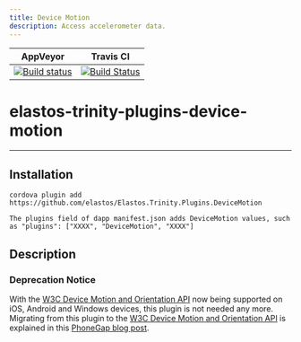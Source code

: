 ```yaml
---
title: Device Motion
description: Access accelerometer data.
---
```

<!---
# license: Licensed to the Apache Software Foundation (ASF) under one
#         or more contributor license agreements.  See the NOTICE file
#         distributed with this work for additional information
#         regarding copyright ownership.  The ASF licenses this file
#         to you under the Apache License, Version 2.0 (the
#         "License"); you may not use this file except in compliance
#         with the License.  You may obtain a copy of the License at
#
#           http://www.apache.org/licenses/LICENSE-2.0
#
#         Unless required by applicable law or agreed to in writing,
#         software distributed under the License is distributed on an
#         "AS IS" BASIS, WITHOUT WARRANTIES OR CONDITIONS OF ANY
#         KIND, either express or implied.  See the License for the
#         specific language governing permissions and limitations
#         under the License.
-->

|AppVeyor|Travis CI|
|:-:|:-:|
|[![Build status](https://ci.appveyor.com/api/projects/status/github/apache/elastos-trinity-plugins-device-motion?branch=master)](https://ci.appveyor.com/project/ApacheSoftwareFoundation/elastos-trinity-plugins-device-motion)|[![Build Status](https://travis-ci.org/apache/elastos-trinity-plugins-device-motion.svg?branch=master)](https://travis-ci.org/apache/elastos-trinity-plugins-device-motion)|

# elastos-trinity-plugins-device-motion

----
## Installation

    cordova plugin add https://github.com/elastos/Elastos.Trinity.Plugins.DeviceMotion

    The plugins field of dapp manifest.json adds DeviceMotion values, such as "plugins": ["XXXX", "DeviceMotion", "XXXX"]

## Description

### Deprecation Notice

With the [W3C Device Motion and Orientation API](https://www.w3.org/TR/2016/CR-orientation-event-20160818/) now being supported on iOS, Android and Windows devices, this plugin is not needed any more. Migrating from this plugin to the [W3C Device Motion and Orientation API](https://www.w3.org/TR/2016/CR-orientation-event-20160818/) is explained in this [PhoneGap blog post](https://blog.phonegap.com/migrating-from-the-cordova-device-motion-plugin-ddd8176632ed).

